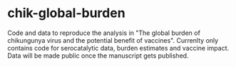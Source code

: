 # chik-global-burden
Code and data to reproduce the analysis in "The global burden of chikungunya virus and the potential benefit of vaccines".
Currenlty only contains code for serocatalytic data, burden estimates and vaccine impact.
Data will be made public once the manuscript gets published.
